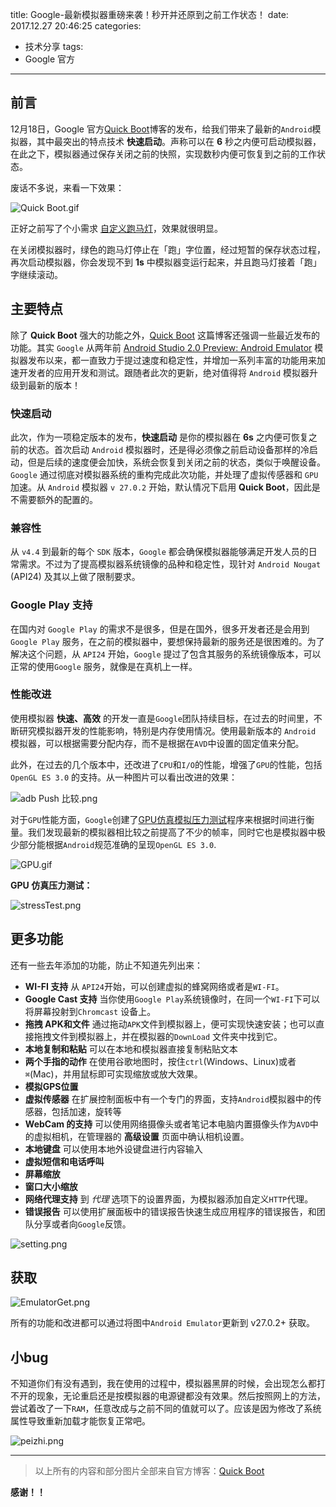title: Google-最新模拟器重磅来袭！秒开并还原到之前工作状态！
date: 2017.12.27 20:46:25
categories:
- 技术分享
tags:
- Google 官方
---


## 前言

12月18日，Google 官方[Quick Boot](https://android-developers.googleblog.com/2017/12/quick-boot-top-features-in-android.html)博客的发布，给我们带来了最新的`Android`模拟器，其中最突出的特点技术 **快速启动**。声称可以在 **6** 秒之内便可启动模拟器，在此之下，模拟器通过保存关闭之前的快照，实现数秒内便可恢复到之前的工作状态。

<!-- more -->

废话不多说，来看一下效果：

![Quick Boot.gif](http://upload-images.jianshu.io/upload_images/4043475-e0b50be455409f79.gif?imageMogr2/auto-orient/strip%7CimageView2/2/w/1240)

正好之前写了个小需求 [自定义跑马灯](https://www.jianshu.com/p/fdf460359857)，效果就很明显。

在关闭模拟器时，绿色的跑马灯停止在「跑」字位置，经过短暂的保存状态过程，再次启动模拟器，你会发现不到 **1s** 中模拟器变运行起来，并且跑马灯接着「跑」字继续滚动。

## 主要特点

除了 **Quick Boot** 强大的功能之外，[Quick Boot](https://android-developers.googleblog.com/2017/12/quick-boot-top-features-in-android.html) 这篇博客还强调一些最近发布的功能。其实 `Google` 从两年前 [Android Studio 2.0 Preview: Android Emulator](https://android-developers.googleblog.com/2015/12/android-studio-20-preview-android.html) 模拟器发布以来，都一直致力于提过速度和稳定性，并增加一系列丰富的功能用来加速开发者的应用开发和测试。跟随者此次的更新，绝对值得将 `Android` 模拟器升级到最新的版本！

### 快速启动

此次，作为一项稳定版本的发布，**快速启动** 是你的模拟器在 **6s** 之内便可恢复之前的状态。首次启动 `Android` 模拟器时，还是得必须像之前启动设备那样的冷启动，但是后续的速度便会加快，系统会恢复到关闭之前的状态，类似于唤醒设备。`Google` 通过彻底对模拟器系统的重构完成此次功能，并处理了虚拟传感器和 `GPU` 加速。从 `Android` 模拟器 `v 27.0.2` 开始，默认情况下启用 **Quick Boot**，因此是不需要额外的配置的。

### 兼容性

从 `v4.4` 到最新的每个 `SDK` 版本，`Google` 都会确保模拟器能够满足开发人员的日常需求。不过为了提高模拟器系统镜像的品种和稳定性，现针对 `Android Nougat` (API24) 及其以上做了限制要求。

### Google Play 支持

在国内对 `Google Play` 的需求不是很多，但是在国外，很多开发者还是会用到 `Google Play` 服务，在之前的模拟器中，要想保持最新的服务还是很困难的。为了解决这个问题，从 `API24` 开始，`Google` 提过了包含其服务的系统镜像版本，可以正常的使用`Google` 服务，就像是在真机上一样。

### 性能改进

使用模拟器 **快速、高效** 的开发一直是`Google`团队持续目标，在过去的时间里，不断研究模拟器开发的性能影响，特别是内存使用情况。使用最新版本的 `Android` 模拟器，可以根据需要分配内存，而不是根据在`AVD`中设置的固定值来分配。

此外，在过去的几个版本中，还改进了`CPU`和`I/O`的性能，增强了`GPU`的性能，包括`OpenGL ES 3.0` 的支持。从一种图片可以看出改进的效果：

![adb Push 比较.png](http://upload-images.jianshu.io/upload_images/4043475-ceba0742ebe1f24d.png?imageMogr2/auto-orient/strip%7CimageView2/2/w/1240)


对于`GPU`性能方面，`Google`创建了[GPU仿真模拟压力测试](https://github.com/google/gpu-emulation-stress-test)程序来根据时间进行衡量。我们发现最新的模拟器相比较之前提高了不少的帧率，同时它也是模拟器中极少部分能根据`Android`规范准确的呈现`OpenGL ES 3.0`.

![GPU.gif](http://upload-images.jianshu.io/upload_images/4043475-a9dcb3f9f903702f.gif?imageMogr2/auto-orient/strip%7CimageView2/2/w/1240)

**GPU 仿真压力测试：**

![stressTest.png](http://upload-images.jianshu.io/upload_images/4043475-3ea1a759f4da9615.png?imageMogr2/auto-orient/strip%7CimageView2/2/w/1240)

## 更多功能

还有一些去年添加的功能，防止不知道先列出来：

- **WI-FI 支持**  从 `API24`开始，可以创建虚拟的蜂窝网络或者是`WI-FI`。
- **Google Cast 支持**  当你使用`Google Play`系统镜像时，在同一个`WI-FI`下可以将屏幕投射到`Chromcast` 设备上。
- **拖拽 APK和文件**  通过拖动`APK`文件到模拟器上，便可实现快速安装；也可以直接拖拽文件到模拟器上，并在模拟器的`DownLoad` 文件夹中找到它。
- **本地复制和粘贴**  可以在本地和模拟器直接复制粘贴文本
- **两个手指的动作**  在使用谷歌地图时，按住`ctrl`(Windows、Linux)或者`⌘`(Mac)，并用鼠标即可实现缩放或放大效果。
- **模拟GPS位置**
- **虚拟传感器** 在扩展控制面板中有一个专门的界面，支持`Android`模拟器中的传感器，包括加速，旋转等
- **WebCam 的支持** 可以使用网络摄像头或者笔记本电脑内置摄像头作为`AVD`中的虚拟相机，在管理器的 **高级设置** 页面中确认相机设置。
- **本地键盘** 可以使用本地外设键盘进行内容输入
- **虚拟短信和电话呼叫**
- **屏幕缩放**
- **窗口大小缩放**
- **网络代理支持**  到 *代理* 选项下的设置界面，为模拟器添加自定义`HTTP`代理。
- **错误报告**  可以使用扩展面板中的错误报告快速生成应用程序的错误报告，和团队分享或者向`Google`反馈。

![setting.png](http://upload-images.jianshu.io/upload_images/4043475-8be5e21e8528ac6a.png?imageMogr2/auto-orient/strip%7CimageView2/2/w/1240)

## 获取

![EmulatorGet.png](http://upload-images.jianshu.io/upload_images/4043475-7e52c52cfbdf736e.png?imageMogr2/auto-orient/strip%7CimageView2/2/w/1240)

所有的功能和改进都可以通过将图中`Android Emulator`更新到 v27.0.2+ 获取。 


## 小bug

不知道你们有没有遇到，我在使用的过程中，模拟器黑屏的时候，会出现怎么都打不开的现象，无论重启还是按模拟器的电源键都没有效果。然后按照网上的方法，尝试着改了一下`RAM`，任意改成与之前不同的值就可以了。应该是因为修改了系统属性导致重新加载才能恢复正常吧。

![peizhi.png](http://upload-images.jianshu.io/upload_images/4043475-390f451c2275ec5b.png?imageMogr2/auto-orient/strip%7CimageView2/2/w/1240)

----

> 以上所有的内容和部分图片全部来自官方博客：[Quick Boot](https://android-developers.googleblog.com/2017/12/quick-boot-top-features-in-android.html)

**感谢！！**
